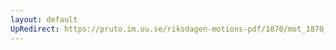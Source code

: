 ```yaml
---
layout: default
UpRedirect: https://pruto.im.uu.se/riksdagen-motions-pdf/1870/mot_1870__ak__139/mot_1870__ak__139-003.pdf
---
```


